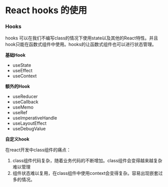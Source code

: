 # React hooks 的使用

### Hooks

hooks 可以在我们不编写class的情况下使用state以及其他的React特性。并且hook只能在函数式组件中使用。hooks的让函数式组件也可以进行状态管理。

**基础Hook**

- useState
- useEffect
- useContext

**额外的Hook**

- useReducer
- useCallback
- useMemo
- useRef
- useImperativeHandle
- useLayoutEffect
- useDebugValue

**自定义hook**



在react开发中class组件的痛点：

1. class组件代码复杂，随着业务代码的不断增加。class组件会变得越来越复杂难以管理
2. 组件状态难以复用，在class组件中使用context会变得复杂。容易出现嵌套过多的情况。



### 











